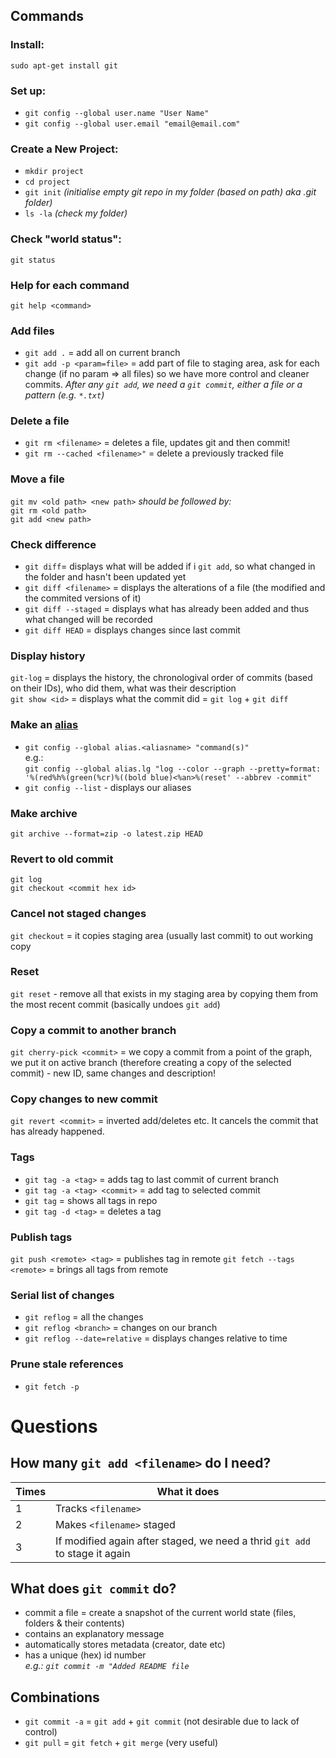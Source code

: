 ## Commands
### Install:<br>
`sudo apt-get install git`
### Set up:<br>
- `git config --global user.name "User Name"` <br>
- `git config --global user.email "email@email.com"`
### Create a New Project:<br>
- `mkdir project`<br>
- `cd project`<br>
- `git init` *(initialise empty git repo in my folder (based on path) aka .git folder)* <br>
- `ls -la` *(check my folder)*
### Check "world status":<br>
`git status`
### Help for each command
`git help <command>`
### Add files
- `git add .` = add all on current branch
- `git add -p <param=file>` = add part of file to staging area, ask for each change (if no param => all files) so we have more control and cleaner commits.
*After any `git add`, we need a `git commit`, either a file or a pattern (e.g. `*.txt`)<br>*
### Delete a file
- `git rm <filename>` = deletes a file, updates git and then commit!<br>
- `git rm --cached <filename>"` = delete a previously tracked file
### Move a file
`git mv <old path> <new path>` *should be followed by:*<br>
`git rm <old path>`<br>
`git add <new path>`
### Check difference
- `git diff`= displays what will be added if i `git add`, so what changed in the folder and hasn't been updated yet
- `git diff <filename>` = displays the alterations of a file (the modified and the commited versions of it)
- `git diff --staged` = displays what has already been added and thus what changed will be recorded
- `git diff HEAD` = displays changes since last commit
### Display history
`git-log` = displays the history, the chronologival order of commits (based on their IDs), who did them, what was their description<br>
`git show <id>` = displays what the <id> commit did = `git log` + `git diff`
  
### Make an [alias](https://medium.com/the-lazy-developer/five-life-changing-git-aliases-e4211c090017)
- `git config --global alias.<aliasname> "command(s)"`
<br>e.g.:<br>
`git config --global alias.lg "log --color --graph --pretty=format: '%(red%h%(green(%cr)%((bold blue)<%an>%(reset' --abbrev -commit"`
- `git config --list` - displays our aliases
### Make archive
`git archive --format=zip -o latest.zip HEAD`
### Revert to old commit
`git log`<br>
`git checkout <commit hex id>`
### Cancel not staged changes
`git checkout` = it copies staging area (usually last commit) to out working copy
### Reset
`git reset` - remove all that exists in my staging area by copying them from the most recent commit (basically undoes `git add`)
### Copy a commit to another branch
`git cherry-pick <commit>` = we copy a commit from a point of the graph, we put it on active branch (therefore creating a copy of the selected commit) - new ID, same changes and description!
### Copy changes to new commit
`git revert <commit>` = inverted add/deletes etc. It cancels the commit that has already happened.
### Tags
- `git tag -a <tag>` = adds tag to last commit of current branch
- `git tag -a <tag> <commit>` = add tag to selected commit
- `git tag` = shows all tags in repo
- `git tag -d <tag>` = deletes a tag
### Publish tags
`git push <remote> <tag>` = publishes tag in remote
`git fetch --tags <remote>` = brings all tags from remote
### Serial list of changes
- `git reflog` = all the changes
- `git reflog <branch>` = changes on our branch
- `git reflog --date=relative` = displays changes relative to time
### Prune stale references
 - `git fetch -p`
# Questions
## How many `git add <filename>` do I need?

| Times | What it does |
| ------ | ------ |
| 1 | Tracks `<filename>` |
| 2 | Makes `<filename>` staged |
| 3 | If modified again after staged, we need a thrid `git add` to stage it again |

## What does `git commit` do?
- commit a file = create a snapshot of the current world state (files, folders & their contents)
- contains an explanatory message
- automatically stores metadata (creator, date etc)
- has a unique (hex) id number
<br> *e.g.: `git commit -m "Added README file`*

## Combinations
- `git commit -a` = `git add` + `git commit` (not desirable due to lack of control)
- `git pull` = `git fetch` + `git merge` (very useful)
